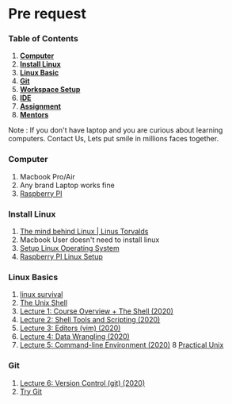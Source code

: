 # Pre request

### Table of Contents
1. **[Computer](#computer)**
2. **[Install Linux](#install-linux)**
3. **[Linux Basic](#linux-basics)**
4. **[Git](#git)**
5. **[Workspace Setup](#workspace)**
6. **[IDE](#ide)**
7. **[Assignment](#assignment)**
8. **[Mentors](#mentor)**

Note : If you don't have laptop and you are curious about learning computers. Contact Us, Lets put smile in millions faces together.

### Computer 

1. Macbook Pro/Air 
2. Any brand Laptop works fine
2. [Raspberry PI](https://www.raspberrypi.org/products/raspberry-pi-4-model-b/)

### Install Linux

1. [The mind behind Linux | Linus Torvalds](https://www.youtube.com/watch?v=o8NPllzkFhE)
2. Macbook User doesn't need to install linux 
3. [Setup Linux Operating System](https://ubuntu.com/tutorials/tutorial-install-ubuntu-desktop#1-overview)
4. [Raspberry PI Linux Setup](https://projects.raspberrypi.org/en/projects/raspberry-pi-setting-up)

### Linux Basics

1. [linux survival](https://linuxsurvival.com/) 
2. [The Unix Shell](https://swcarpentry.github.io/shell-novice/) 
3. [Lecture 1: Course Overview + The Shell (2020)](https://www.youtube.com/watch?v=Z56Jmr9Z34Q&t=532s)
4. [Lecture 2: Shell Tools and Scripting (2020)](https://www.youtube.com/watch?v=kgII-YWo3Zw)
5. [Lecture 3: Editors (vim) (2020)](https://www.youtube.com/watch?v=a6Q8Na575qc)
6. [Lecture 4: Data Wrangling (2020)](https://www.youtube.com/watch?v=sz_dsktIjt4&t=5s)
7. [Lecture 5: Command-line Environment (2020)](https://www.youtube.com/watch?v=e8BO_dYxk5c&list=PLyzOVJj3bHQuloKGG59rS43e29ro7I57J&index=5) 
8  [Practical Unix](http://openclassroom.stanford.edu/MainFolder/CoursePage.php?course=PracticalUnix)

### Git

1. [Lecture 6: Version Control (git) (2020)](https://www.youtube.com/watch?v=2sjqTHE0zok&list=PLyzOVJj3bHQuloKGG59rS43e29ro7I57J&index=6)
2. [Try Git](https://try.github.io/)
